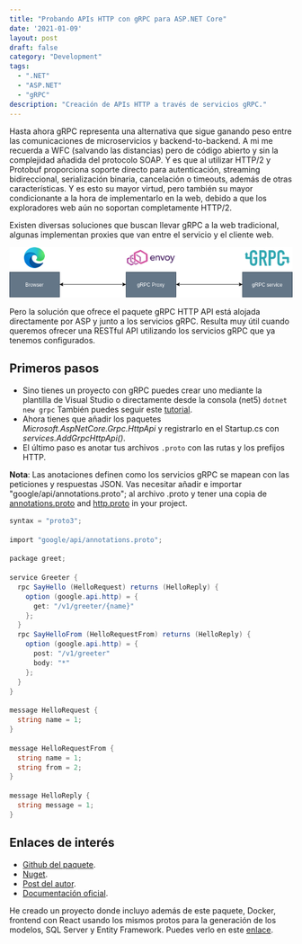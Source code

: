 ```yaml
---
title: "Probando APIs HTTP con gRPC para ASP.NET Core"
date: '2021-01-09'
layout: post
draft: false
category: "Development"
tags:
  - ".NET"
  - "ASP.NET"
  - "gRPC"
description: "Creación de APIs HTTP a través de servicios gRPC."
---
```


Hasta ahora gRPC representa una alternativa que sigue ganando peso entre las comunicaciones de microservicios y backend-to-backend. A mi me recuerda a WFC (salvando las distancias) pero de código abierto y sin la complejidad añadida del protocolo SOAP. Y es que al utilizar HTTP/2 y Protobuf proporciona soporte directo para autenticación, streaming bidireccional, serialización binaria, cancelación o timeouts, además de otras características. Y es esto su mayor virtud, pero también su mayor condicionante a la hora de implementarlo en la web, debido  a que los exploradores web aún no soportan completamente HTTP/2.

Existen diversas soluciones que buscan llevar gRPC a la web tradicional, algunas implementan proxies que van entre el servicio y el cliente web.

![gRPC with proxy. Caption: “proxy example.”](./proxy.png)

Pero la solución que ofrece el paquete gRPC HTTP API está alojada directamente por ASP y junto a los servicios gRPC. Resulta muy útil cuando queremos ofrecer una RESTful API utilizando los servicios gRPC que ya tenemos configurados.

## Primeros pasos

- Sino tienes un proyecto con gRPC puedes crear uno mediante la plantilla de Visual Studio o directamente desde la consola (net5) `dotnet new grpc` También puedes seguir este [tutorial](https://docs.microsoft.com/en-us/aspnet/core/tutorials/grpc/grpc-start?view=aspnetcore-5.0&tabs=visual-studio).
- Ahora tienes que añadir los paquetes *Microsoft.AspNetCore.Grpc.HttpApi*  y registrarlo en el Startup.cs con *services.AddGrpcHttpApi()*.
- El último paso es anotar tus archivos `.proto` con las rutas y los prefijos HTTP.

**Nota**: Las anotaciones definen como los servicios gRPC se mapean con las peticiones y respuestas JSON. Vas necesitar añadir e importar "google/api/annotations.proto"; al archivo .proto y tener una copia de [annotations.proto](https://github.com/aspnet/AspLabs/blob/12d388c1964c8844dcbbdcd643f8bd7c6423a4c4/src/GrpcHttpApi/sample/Proto/google/api/annotations.proto) and [http.proto](https://github.com/aspnet/AspLabs/blob/12d388c1964c8844dcbbdcd643f8bd7c6423a4c4/src/GrpcHttpApi/sample/Proto/google/api/http.proto) in your project.

```csharp
syntax = "proto3";

import "google/api/annotations.proto";

package greet;

service Greeter {
  rpc SayHello (HelloRequest) returns (HelloReply) {
    option (google.api.http) = {
      get: "/v1/greeter/{name}"
    };
  }
  rpc SayHelloFrom (HelloRequestFrom) returns (HelloReply) {
    option (google.api.http) = {
      post: "/v1/greeter"
      body: "*"
    };
  }
}

message HelloRequest {
  string name = 1;
}

message HelloRequestFrom {
  string name = 1;
  string from = 2;
}

message HelloReply {
  string message = 1;
}
```

## Enlaces de interés

- [Github del paquete](https://github.com/aspnet/AspLabs/tree/master/src/GrpcHttpApi).
- [Nuget](https://www.nuget.org/packages/Microsoft.AspNetCore.Grpc.HttpApi).
- [Post del autor](http://james.newtonking.com/archive/2020/03/31/introducing-grpc-http-api).
- [Documentación oficial](https://docs.microsoft.com/en-us/aspnet/core/grpc/httpapi?view=aspnetcore-5.0).

He creado un proyecto donde incluyo además de este paquete, Docker, frontend con React usando los mismos protos para la generación de los modelos, SQL Server y Entity Framework. Puedes verlo en este [enlace](https://github.com/jsantanders/todoapp).
